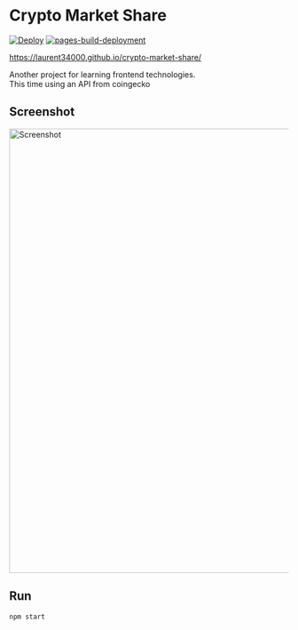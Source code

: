 # Crypto Market Share

[![Deploy](https://github.com/Laurent34000/crypto-market-share/workflows/Deploy/badge.svg?branch=master)](https://github.com/Laurent34000/crypto-market-share/actions?query=workflow%3ADeploy)
[![pages-build-deployment](https://github.com/Laurent34000/crypto-market-share/actions/workflows/pages/pages-build-deployment/badge.svg)](https://github.com/Laurent34000/crypto-market-share/actions/workflows/pages/pages-build-deployment)

<https://laurent34000.github.io/crypto-market-share/>

Another project for learning frontend technologies.  
This time using an API from coingecko

## Screenshot

<img src="https://user-images.githubusercontent.com/96012534/163610677-02a0ebcf-6f45-41c6-9253-7f275be05f26.JPG" alt="Screenshot" width="800">

## Run
```sh
npm start
```